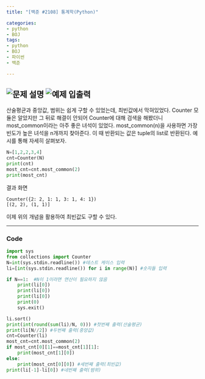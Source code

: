 ```yaml
---
title: "[백준 #2108] 통계학(Python)"

categories:
- python
- BOJ
tags:
- python
- BOJ
- 파이썬
- 백준

---
```


![문제 설명](https://pdache.github.io/assets/images/BOJ/2108/1.png)
![예제 입출력](https://pdache.github.io/assets/images/BOJ/2108/2.png)
---
산술평균과 중앙값, 범위는 쉽게 구할 수 있었는데, 최빈값에서 막혀있었다.
Counter 모듈은 알았지만 그 뒤로 해결이 안되어 Counter에 대해 검색을 해봤더니 most_common이라는 아주 좋은 녀석이 있었다. most_common(n)을 사용하면 가장 빈도가 높은 녀석을 n개까지 찾아준다. 이 때 반환되는 값은 tuple의 list로 반환된다. 예시를 통해 자세히 살펴보자.
```python
N=[1,2,2,3,4]
cnt=Counter(N)
print(cnt)
most_cnt=cnt.most_common(2)
print(most_cnt)
```
결과 화면
```
Counter({2: 2, 1: 1, 3: 1, 4: 1})
[(2, 2), (1, 1)]
```

이제 위의 개념을 활용하여 최빈값도 구할 수 있다.

---
### Code
``` python
import sys
from collections import Counter
N=int(sys.stdin.readline()) #테스트 케이스 입력
li=[int(sys.stdin.readline()) for i in range(N)] #숫자들 입력

if N==1:  #N이 1이라면 연산이 필요하지 않음
    print(li[0])
    print(li[0])
    print(li[0])
    print(0)
    sys.exit()

li.sort()
print(int(round(sum(li)/N, 0))) #첫번째 출력(산술평균)
print(li[N//2]) #두번째 출력(중앙값)
cnt=Counter(li)
most_cnt=cnt.most_common(2)
if most_cnt[0][1]==most_cnt[1][1]:
    print(most_cnt[1][0])
else:
    print(most_cnt[0][0]) #세번째 출력(최빈값)
print(li[-1]-li[0]) #네번째 출력(범위)

```
